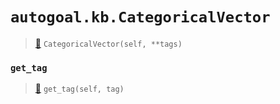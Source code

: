 # `autogoal.kb.CategoricalVector`

> [📝](https://github.com/autogal/autogoal/blob/main/autogoal/kb/_data.py#L437)
> `CategoricalVector(self, **tags)`

### `get_tag`

> [📝](https://github.com/autogoal/autogoal/blob/main/autogoal/kb/_data.py#L283)
> `get_tag(self, tag)`

